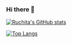 ### Hi there 👋

<!--
**ruchipotamsetti/ruchipotamsetti** is a ✨ _special_ ✨ repository because its `README.md` (this file) appears on your GitHub profile.

Here are some ideas to get you started:

-  I’m Ruchita Potamsetti 
- 🌱 I’m currently learning ...
- 👯 I’m looking to collaborate on ...
- 🤔 I’m looking for help with ...
- 💬 Ask me about ...
- 📫 How to reach me: ...
- 😄 Pronouns: ...
- ⚡ Fun fact: ...
-->
[![Ruchita's GitHub stats](https://github-readme-stats.vercel.app/api?username=ruchipotamsetti&hide=contribs,prs,issues&show_icons=true&theme=nightowl)](https://github.com/ruchipotamsetti/github-readme-stats)

[![Top Langs](https://github-readme-stats.vercel.app/api/top-langs/?username=ruchipotamsetti)](https://github.com/ruchipotamsetti/github-readme-stats)
